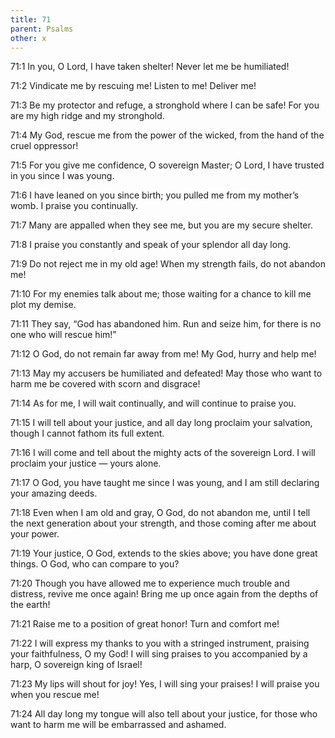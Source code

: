 ```yaml
---
title: 71
parent: Psalms
other: x
---
```



<a name="71:1">71:1</a> In you, O Lord, I have taken shelter!
Never let me be humiliated!

<a name="71:2">71:2</a> Vindicate me by rescuing me!
Listen to me! Deliver me!

<a name="71:3">71:3</a> Be my protector and refuge,
a stronghold where I can be safe!
For you are my high ridge and my stronghold.

<a name="71:4">71:4</a> My God, rescue me from the power of the wicked,
from the hand of the cruel oppressor!

<a name="71:5">71:5</a> For you give me confidence, O sovereign Master;
O Lord, I have trusted in you since I was young.

<a name="71:6">71:6</a> I have leaned on you since birth;
you pulled me from my mother’s womb.
I praise you continually.

<a name="71:7">71:7</a> Many are appalled when they see me,
but you are my secure shelter.

<a name="71:8">71:8</a> I praise you constantly
and speak of your splendor all day long.

<a name="71:9">71:9</a> Do not reject me in my old age!
When my strength fails, do not abandon me!

<a name="71:10">71:10</a> For my enemies talk about me;
those waiting for a chance to kill me plot my demise.

<a name="71:11">71:11</a> They say, “God has abandoned him.
Run and seize him, for there is no one who will rescue him!”

<a name="71:12">71:12</a> O God, do not remain far away from me!
My God, hurry and help me!

<a name="71:13">71:13</a> May my accusers be humiliated and defeated!
May those who want to harm me be covered with scorn and disgrace!

<a name="71:14">71:14</a> As for me, I will wait continually,
and will continue to praise you.

<a name="71:15">71:15</a> I will tell about your justice,
and all day long proclaim your salvation,
though I cannot fathom its full extent.

<a name="71:16">71:16</a> I will come and tell about the mighty acts of the sovereign Lord.
I will proclaim your justice — yours alone.

<a name="71:17">71:17</a> O God, you have taught me since I was young,
and I am still declaring your amazing deeds.

<a name="71:18">71:18</a> Even when I am old and gray,
O God, do not abandon me,
until I tell the next generation about your strength,
and those coming after me about your power.

<a name="71:19">71:19</a> Your justice, O God, extends to the skies above;
you have done great things.
O God, who can compare to you?

<a name="71:20">71:20</a> Though you have allowed me to experience much trouble and distress,
revive me once again!
Bring me up once again from the depths of the earth!

<a name="71:21">71:21</a> Raise me to a position of great honor!
Turn and comfort me!

<a name="71:22">71:22</a> I will express my thanks to you with a stringed instrument,
praising your faithfulness, O my God!
I will sing praises to you accompanied by a harp,
O sovereign king of Israel!

<a name="71:23">71:23</a> My lips will shout for joy! Yes, I will sing your praises!
I will praise you when you rescue me!

<a name="71:24">71:24</a> All day long my tongue will also tell about your justice,
for those who want to harm me will be embarrassed and ashamed.